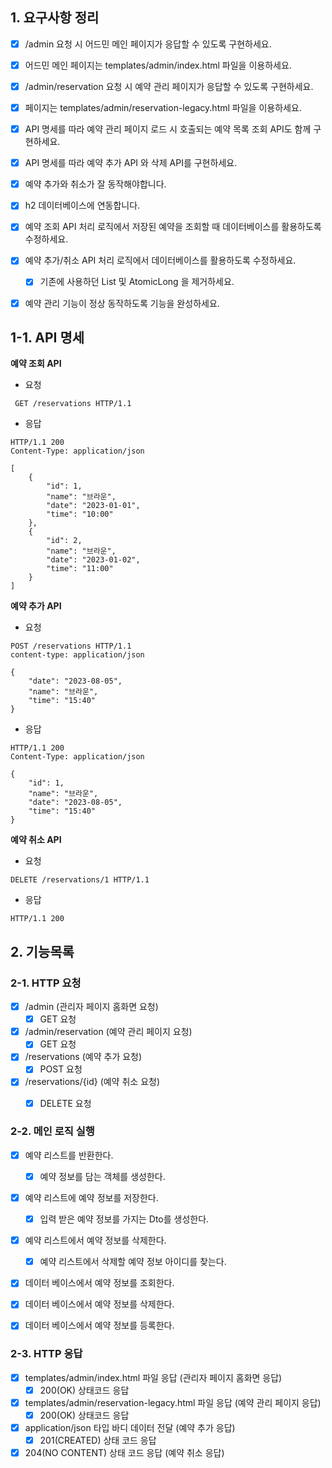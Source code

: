 ## 1. 요구사항 정리
- [x] /admin 요청 시 어드민 메인 페이지가 응답할 수 있도록 구현하세요.
- [x] 어드민 메인 페이지는 templates/admin/index.html 파일을 이용하세요.
- [x] /admin/reservation 요청 시 예약 관리 페이지가 응답할 수 있도록 구현하세요.
- [x] 페이지는 templates/admin/reservation-legacy.html 파일을 이용하세요.
- [x] API 명세를 따라 예약 관리 페이지 로드 시 호출되는 예약 목록 조회 API도 함께 구현하세요.
- [x] API 명세를 따라 예약 추가 API 와 삭제 API를 구현하세요.
- [x] 예약 추가와 취소가 잘 동작해야합니다.
- [x] h2 데이터베이스에 연동합니다.
- [x] 예약 조회 API 처리 로직에서 저장된 예약을 조회할 때 데이터베이스를 활용하도록 수정하세요.
- [x] 예약 추가/취소 API 처리 로직에서 데이터베이스를 활용하도록 수정하세요. 
  - [x] 기존에 사용하던 List 및 AtomicLong 을 제거하세요.
- [x] 예약 관리 기능이 정상 동작하도록 기능을 완성하세요.



## 1-1. API 명세 
**예약 조회 API**
- 요청
```
 GET /reservations HTTP/1.1
```
- 응답 
```
HTTP/1.1 200 
Content-Type: application/json

[
    {
        "id": 1,
        "name": "브라운",
        "date": "2023-01-01",
        "time": "10:00"
    },
    {
        "id": 2,
        "name": "브라운",
        "date": "2023-01-02",
        "time": "11:00"
    }
]

```

**예약 추가 API**

- 요청
```
POST /reservations HTTP/1.1
content-type: application/json

{
    "date": "2023-08-05",
    "name": "브라운",
    "time": "15:40"
}
```
- 응답 

```
HTTP/1.1 200 
Content-Type: application/json

{
    "id": 1,
    "name": "브라운",
    "date": "2023-08-05",
    "time": "15:40"
}
```

**예약 취소 API**
- 요청
```
DELETE /reservations/1 HTTP/1.1
```
- 응답
```
HTTP/1.1 200
```


## 2. 기능목록

### 2-1. HTTP 요청
- [x] /admin (관리자 페이지 홈화면 요청) 
  - [x] GET 요청
- [x] /admin/reservation (예약 관리 페이지 요청)
  - [x] GET 요청
- [x] /reservations (예약 추가 요청)
  - [x] POST 요청 
- [x] /reservations/{id} (예약 취소 요청)
  - [x] DELETE 요청


### 2-2. 메인 로직 실행
- [x] 예약 리스트를 반환한다.
  - [x] 예약 정보를 담는 객체를 생성한다.
- [x] 예약 리스트에 예약 정보를 저장한다.
  - [x] 입력 받은 예약 정보를 가지는 Dto를 생성한다.
- [x] 예약 리스트에서 예약 정보를 삭제한다.
  - [x] 예약 리스트에서 삭제할 예약 정보 아이디를 찾는다.
- [x] 데이터 베이스에서 예약 정보를 조회한다.
- [x] 데이터 베이스에서 예약 정보를 삭제한다.
- [x] 데이터 베이스에서 예약 정보를 등록한다.


### 2-3. HTTP 응답
- [x] templates/admin/index.html 파일 응답 (관리자 페이지 홈화면 응답)
  - [x] 200(OK) 상태코드 응답
- [x] templates/admin/reservation-legacy.html 파일 응답 (예약 관리 페이지 응답)
  - [x] 200(OK) 상태코드 응답
- [x] application/json 타입 바디 데이터 전달 (예약 추가 응답)
  - [x] 201(CREATED) 상태 코드 응답
- [x] 204(NO CONTENT) 상태 코드 응답 (예약 취소 응답)
